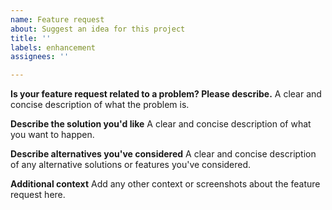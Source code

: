 ```yaml
---
name: Feature request
about: Suggest an idea for this project
title: ''
labels: enhancement
assignees: ''

---
```


**Is your feature request related to a problem? Please describe.**
A clear and concise description of what the problem is.


**Describe the solution you'd like**
A clear and concise description of what you want to happen.


**Describe alternatives you've considered**
A clear and concise description of any alternative solutions or features you've considered.


**Additional context**
Add any other context or screenshots about the feature request here.
